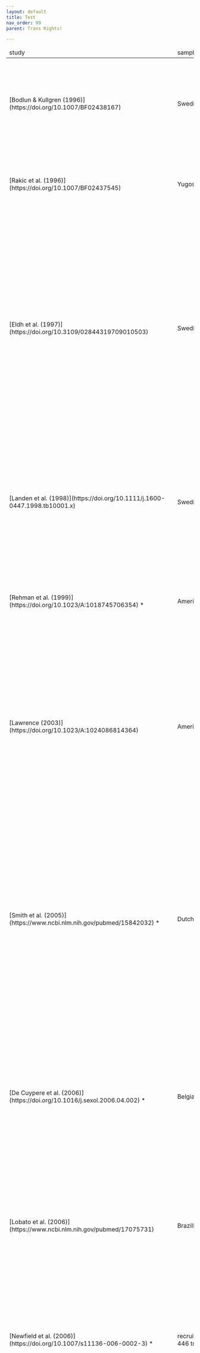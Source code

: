 ```yaml
---
layout: default
title: Test
nav_order: 99
parent: Trans Rights!

---
```

<script> jtd.setTheme('green'); </script> 

<link rel="stylesheet" type="text/css" href="https://cdn.datatables.net/v/dt/dt-1.10.21/fc-3.3.1/datatables.min.css"/> 
<script type="text/javascript" src="https://cdn.datatables.net/v/dt/dt-1.10.21/fc-3.3.1/datatables.min.js">
</script> 

  <script>
$(document).ready(function(){

    $('#table_id').DataTable( {
        paging: true,
        stateSave: true,
        searching: true,
        scrollX: true,
    }
        );
});
</script>

<table id="table_id">
    <thead>
        <tr>
            <td>study</td>
            <td>sample(s)</td>
            <td>study design</td>
            <td>results</td>
            <td>notes</td>
        </tr>
    </thead>
    <tbody>
        <tr>
            <td>[Bodlun &amp; Kullgren (1996)](https://doi.org/10.1007/BF02438167)</td>
            <td>Swedish clinical sample of 10 trans women and 9 trans men, "core transsexuals"</td>
            <td>questionnaires before and after a 5 year period (participants were at various stages in medical transition during both times), comparison of before &amp; after responses</td>
            <td>13 improved, 3 stable, 2 unsatisifed, 1 unsatisifed &amp; detranstioned</td>
            <td></td>
        </tr>
        <tr>
            <td>[Rakic et al. (1996)](https://doi.org/10.1007/BF02437545)</td>
            <td>Yugoslavian clinical sample of 22 trans women and 10 trans men</td>
            <td>questionnaires before and 6 months to 4 years (median 18 months) after bottom surgery; comparison of before &amp; after responses</td>
            <td>no regrets, 87%  had improved body image, better social, sexual and occupational life</td>
            <td>straight trans people only</td>
        </tr>
        <tr>
            <td>[Eldh et al. (1997)](https://doi.org/10.3109/02844319709010503)</td>
            <td>Swedish clinical sample of 40 trans men and 50 trans women</td>
            <td>questionnaires before and 6 months to 30 years (median 5,8 years) after SRS including bottom surgery; comparison of before &amp; after responses</td>
            <td>86,5% (64/74) of respondents satisfied with their lives post-SRS; 5,4% (2 people of each gender) detransitioned socially and regretted the surgeries; 4% (2 trans women and 1 trans man) commited suicide, but had many suicide attempts before SRS as well; social stability (e.g. acceptance by family &amp; friends), surgical techniques and overall body appearance (beside genitals) were found to be predictors of good outcomes</td>
            <td></td>
        </tr>
        <tr>
            <td>[Landen et al. (1998)](https://doi.org/10.1111/j.1600-0447.1998.tb10001.x)</td>
            <td>Swedish clinical sample undergoing initial SRS from 1972-1992; 213 total</td>
            <td>retrospective study of medical records, looked for predictors of regret after SRS (including bottom surgery)</td>
            <td>8 detransitioners (3,8%) in total; mostly associated with poor family support and less frequently with not being a "core transsexual" or having psychosis; last year in which someone who later requested reversal received approval for SRS was 1982</td>
            <td>time between SRS and request for reversal 1-15 years (7,4 years median), meaning that some of the more recent patients considered non-regretful here could technically have eventually requested reversal years after the study was conducted</td>
        </tr>
        <tr>
            <td>[Rehman et al. (1999)](https://doi.org/10.1023/A:1018745706354) *</td>
            <td>American clinical sample of 28 trans women</td>
            <td>interviews 3 years after SRS</td>
            <td>no regrets, ability to normally return to work, more satisfactory personal and social life of patients after SRS</td>
            <td></td>
        </tr>
        <tr>
            <td>[Lawrence (2003)](https://doi.org/10.1023/A:1024086814364)</td>
            <td>American clinical sample of 232 trans women</td>
            <td>questionnaires 1-7 years after SRS 1 to 7 years (most available questionnaires from people having had surgery 2-4 years ago)</td>
            <td>59% reported improvement of quality of life as 8 or higher on an 0-10 scale, 1 reported worsening (0,45%), the rest reported no change; 86% reported their happiness as 8 or higher, 4% as 5 or lower; nobody regretted SRS overall, 6% only sometimes (mostly due to social unacceptance or functional &amp; physical outcomes)</td>
            <td></td>
        </tr>
        <tr>
            <td>[Smith et al. (2005)](https://www.ncbi.nlm.nih.gov/pubmed/15842032) *</td>
            <td>Dutch clinical sample of 94 trans women and 64 trans men</td>
            <td>questionnaires and personal interview (not all participants completed the latter) 1-4 years after SRS</td>
            <td>**virtually no gender dysphoria after SRS, independent of "subtype"**; no body dissatisfaction, 91,6% were even _very_ satisifed with their bodies; better psychological functioning; 1 trans woman had strong regrets and would not choose SRS again (it is not stated that they detransitioned though), another had strong regrets but would choose to undergo it again</td>
            <td>almost all patients in this sample had social support, only 4 (3,9%) had absolutely nobody to rely on</td>
        </tr>
        <tr>
            <td>[De Cuypere et al. (2006)](https://doi.org/10.1016/j.sexol.2006.04.002) *</td>
            <td>Belgian clinical sample of 35 trans women and 27 trans men</td>
            <td>semi-structured interviews at least 1 year after bottom surgery; median 4,1 years for trans women and 7,6 years for trans men</td>
            <td>**significant drop in suicide attempt rate (29,3% to 5,1%); gender dysphoria level dropped to that of the general population**; 88,6% trans women and 85,2% trans men felt happy after surgery; regret only occasional in 2 cases, no detransitioners; improved social functioning</td>
            <td></td>
        </tr>
        <tr>
            <td>[Lobato et al. (2006)](https://www.ncbi.nlm.nih.gov/pubmed/17075731)</td>
            <td>Brazillian clinical sample of 18 trans women and 1 trans man</td>
            <td>used questionnaires before and 1 to 2,5 years after bottom surgery; comparison of before &amp; after responses</td>
            <td>no regrets; improvement of sexual experience considered for 83,3%; 64,7% say initiating and maintaining relationships became easier; pariticpants with a partner increased from 52,6% to 73,7%</td>
            <td>only early-onset dysphoric trans people ("type 1 transsexuals"); excluded intersex people and people with psychotic disorders or addictions to psychoactive substances from the beginning</td>
        </tr>
        <tr>
            <td>[Newfield et al. (2006)](https://doi.org/10.1007/s11136-006-0002-3) *</td>
            <td>recruitment through internet, bulletin boards, and postcards; mostly U.S.-American; 446 trans men</td>
            <td>online survey; trans men with or without HRT were compared to each other</td>
            <td>HRT significantly correlated with higher quality of life</td>
            <td>non-clinical sample; study design means HRT is not necessarily what caused higher quality of life, it could also be that higher quality of life (e.g. wealth) enables them to access HRT more often or that there's a third factor</td>
        </tr>
        <tr>
            <td>[Kraemer et al. (2008)](https://www.ncbi.nlm.nih.gov/pubmed/18033979)</td>
            <td>Swiss clinical sample of 16 trans women and 7 trans men pre-SRS, 14 trans women and 8 trans men post-SRS</td>
            <td>compared questionnaire responses of pre- and post-SRS people; post-SRS group had 5 months to 8 years (median of 51 months=4,25 years) follow-up</td>
            <td>post-SRS sample scored significantly higher in measures of self-confidence and attractiveness and lower on insecurity and concern compared to pre-SRS sample; none of the tested variables were found to be correlated to the time since SRS; taking HRT or not in the pre-SRS group was not found to be correlated to any of the tested variables either</td>
            <td></td>
        </tr>
        <tr>
            <td>[Imbimbo et al. (2009)](https://doi.org/10.1111/j.1743-6109.2009.01379.x)</td>
            <td>Italian clinical sample of 163 trans women</td>
            <td>questionnaires before and 12-18 months after SRS; comparison of before &amp; after responses</td>
            <td>94% were satisfied with having undergone surgery, 6% regretted it in some way (not stated why and whether they detransitioned)</td>
            <td></td>
        </tr>
        <tr>
            <td>[Nelson et al. (2009)](https://doi.org/10.1016/j.bjps.2007.10.049)</td>
            <td>UK clinical sample of 12 trans men</td>
            <td>questionnaires 2-23 months after top surgery, median of 10 months</td>
            <td>no regrets, all patients were satisfied, felt that their self-confidence and social interactions improved</td>
            <td></td>
        </tr>
        <tr>
            <td>[Vujovic et al. (2009)](https://doi.org/10.1111/j.1743-6109.2008.00799.x)</td>
            <td>Serbian clinical sample of 71 trans women and 76 trans men</td>
            <td>retrospective study and description of  the Serbian trans population using available data of everyone who presented at the (at the time) only Serbian gender clinic between 1987 and 2006</td>
            <td>no reported regrets, all patients who did would undergo SRS again, some where also satisifed with HRT only</td>
            <td></td>
        </tr>
        <tr>
            <td>[Weyers et al. (2009)](https://doi.org/10.1111/j.1743-6109.2008.01082.x)</td>
            <td>Belgian clinical sample of 50 trans women</td>
            <td>questionnaires 6 months after bottom surgery</td>
            <td>high satisfaction with self-image, good physical and mental health, but some issues with sexual functioning related to surgical outcomes; 96% never regretted the surgery, 4% (2 women) sometimes, no detransitioners</td>
            <td></td>
        </tr>
        <tr>
            <td>[Ainsworth &amp; Spiegel (2010)](https://doi.org/10.1007/s11136-010-9668-7)</td>
            <td>internet recruitment, 247 trans women</td>
            <td>interviews before or after bottom surgery and/or FFS; comparison of people with and without certain surgeries</td>
            <td>FFS and SRS (both together and seperate) associated with better quality of life</td>
            <td>non-clinical sample</td>
        </tr>
        <tr>
            <td>[Johansson et al. (2010)](https://doi.org/10.1007/s10508-009-9551-1)</td>
            <td>Swedish clinical sample of 25 trans women and 17 trans men</td>
            <td>semi-structured interviews before &amp; at least 5 years after being approved for medical transition; if already pursued, at least 2 years after SRS; median of 7,8 years between SRS and follow-up for trans women and 7,4 years for trans men</td>
            <td>clinicians rated overall outcomes as favourable in 62% of the cases, patients themselves in 95% of the cases; 86% were judged as stable or  improved in their overall functioning by clinicians; only 5-15% of patients were dissatisfied with some aspect (general health, surgical outcomes, etc.), but nobody regretted medical transition altogether</td>
            <td></td>
        </tr>
        <tr>
            <td>[Parola et al. (2010)](https://doi.org/10.1016/j.sexol.2009.05.004)</td>
            <td>French clinical sample of 15 trans men and 15 trans women</td>
            <td>questionnaires &amp; semi-structured interviews at least 2 years after SRS</td>
            <td>everyone was satisfied with their medical transition, no regrets; quality of life improved for almost everyone both in social and sexual aspects</td>
            <td></td>
        </tr>
        <tr>
            <td>[Colton-Meier et al. (2011)](https://doi.org/10.1080/19359705.2011.581195)</td>
            <td>internet recruitment through ftm forums, mostly U.S. Americans, 369 trans men</td>
            <td>survey on effects of HRT; comparison of trans men with or without HRT</td>
            <td>HRT associated with better mental health &amp; health-related quality of life</td>
            <td>non-clinical sample, data collection over 3 months in 2008</td>
        </tr>
        <tr>
            <td>[Pimenoff &amp; Pfäfflin (2011)](https://doi.org/10.1080/15532739.2011.618399)</td>
            <td>Finnish clinical sample of 15 trans women and 17 trans men who completed medical and legal transition to the full extent that it's possible between 1970 and 2002</td>
            <td>questionnaires after a median of 5 years after bottom surgery and 8,5 years after legal transition</td>
            <td>significant improvement of both social and psychological adjustment after transition, regardless of compliance with standards of care of that time</td>
            <td>A total of 88 patients were reruited, of which 3 regretted transition (3,4%) before having had completed all the possible steps of medical transition and were therefore not included in further analysis</td>
        </tr>
        <tr>
            <td>[Rotondi et al. (2011)](doi.org/10.7870/cjcmh-2011-0021) **</td>
            <td>Canadian sample of 205 trans men recruited through the internet, organizations, venues, etc.</td>
            <td>survey on factors associated with depression; comparison of trans men with or without treatment</td>
            <td>depression was associated with (among other things) not taking HRT as well as planning to medically transition but not currently doing so; less depression was associated with having medically transitioned and having had surgery before 2008 (which was defined as not recent)</td>
            <td>non-clinical sample </td>
        </tr>
        <tr>
            <td>[Gomez-Gil et al. (2012)](https://doi.org/10.1016/j.psyneuen.2011.08.010)</td>
            <td>Spanish clinical sample of 113 trans women and 74 trans men</td>
            <td>questionnaires on the effects of HRT and SRS; comparison of trans people with or without HRT and/or SRS</td>
            <td>both SRS and HRT significantly correlated with reduced depression, anxiety, and social distress</td>
            <td></td>
        </tr>
        <tr>
            <td>[Gorin-Lazard et al. (2012)](https://doi.org/10.1111/j.1743-6109.2011.02564.x)</td>
            <td>French clinical sample of 30 trans men and 31 trans women</td>
            <td>questionnaires on the effects of HRT on quality of life; comparison of trans people with or without HRT; those who were on HRT have had 12-42 months=1-3,5 years (median of 20 months=1,67 years) of treatment at that time</td>
            <td>HRT is independently linked to a higher quality of life</td>
            <td>excluded people with psychiatric comorbities from the beginning</td>
        </tr>
        <tr>
            <td>[Budge et al. (2013)](https://doi.org/10.1177/0011000011432753)</td>
            <td>America, recruited through support groups, 13 trans women, 2 trans men, 2 genderqueer people, 1 male crossdresser</td>
            <td>one-time qualitative interviews on emotions and coping mechanisms during various stages of transition</td>
            <td>"affirmative emotional experiences" commonly associated with HRT (16 of the participants went on HRT)</td>
            <td>non-clinical sample, qualitative rather than quantitative, unusually diverse sample in terms of sexual orientation</td>
        </tr>
        <tr>
            <td>[Colizzi et al. (2013)](https://doi.org/10.1111/jsm.12155)</td>
            <td>Italian clinical sample of 45 trans women and 25 trans men</td>
            <td>questionnaires &amp; blood test before and 12 months into HRT; tested stress, attachment patterns, and cortisol awakening response (CAR)</td>
            <td>HRT decreased CAR levels and perceived stress regardless of attachment style</td>
            <td>excluded intersex people and people with psychiatric pathologies from the beginning</td>
        </tr>
        <tr>
            <td>[Costatino et al. (2013)](https://doi.org/10.1080/0092623X.2012.736920)</td>
            <td>Italian clinical sample of 50 trans men</td>
            <td>questionnaires on the impact of medical transition before HRT, 12 months into HRT, and 6 months after SRS (no genital surgery)</td>
            <td>HRT improved sexual function and SRS reduced aggressiveness, but also reduced sexual function again (which might be because SRS did not include bottom surgery and disappointed some, or because not everyone was done recovering from SRS when filling out the questionnaire); more positive mood changes occured but were not statistically significant (see table 3); insomnia and sweating increased with HRT</td>
            <td>excluded intersex people, drug addicts, and people with psychiatric comorbidities from the beginning</td>
        </tr>
        <tr>
            <td>[Gorin-Lazard et al.(2013)](https://doi.org/10.1097/NMD.0000000000000046)</td>
            <td>French clinical sample of 36 trans women and 31 trans men</td>
            <td>questionnaire on the influence of HRT on self-esteem, mood, and quality of life; comparison of trans people to each other</td>
            <td>HRT independently associated with less depression, greater self-esteem and better psychological well-being</td>
            <td></td>
        </tr>
        <tr>
            <td>[Weigert et al. (2013)](https://doi.org/10.1097/01.prs.0000434415.70711.49)</td>
            <td>French clinical sample of 35 trans women</td>
            <td>questionnaires 3 weeks before and 4 months after breast augmentation, which was performed a median of 16 months after bottom surgery; 21 patients completed the questionnaire a third time 12 to 39,6 months=1 to 3,3 years (median of 20,7 months=1,7 years) after surgery</td>
            <td>significant improvement in all measured areas (sexual, psychosocial and physical well-being) after surgery</td>
            <td></td>
        </tr>
        <tr>
            <td>[Bailey et al. (2014)](https://doi.org/10.1108/MHRJ-05-2014-0015)</td>
            <td>UK, internet recruitment, 889 people of which 778 desired or underwent medical transition to some degree</td>
            <td>questionnaire about suicidal ideation &amp; attempts; comparison of trans people to each other</td>
            <td>**suicidality associated (among others) with denial of desired medical treatments**</td>
            <td>non-clinical sample</td>
        </tr>
        <tr>
            <td>[Boza &amp; Nicholson (2014)](https://doi.org/10.1080/15532739.2014.890558)</td>
            <td>Australia; recruitment via internet, support groups, snowballing; 83 trans men and 160 trans women</td>
            <td>questionnaire on mental health; comparison of trans people with each other</td>
            <td>SRS associated with less depression</td>
            <td>non-clinical sample</td>
        </tr>
        <tr>
            <td>[Colizzi et al. (2014)](https://doi.org/10.1016/j.psyneuen.2013.09.029)</td>
            <td>Italian clinical sample, 78 trans women and 29 trans men</td>
            <td>questionnaires before and 12 months into HRT</td>
            <td>12 months HRT approx. halved prevelance of all bad measures (psychiatric distress, functioninal impairment) across sample</td>
            <td>intersex people and people with unstable psychiatric comorbidities excluded from the beginning</td>
        </tr>
        <tr>
            <td>[Davis &amp; Meier (2014)](https://doi.org/10.1080/19317611.2013.833152)</td>
            <td>American sample of 208 transmasculine people (including trans men, genderqueer, and genderfluid people); recruitment through internet and local communities</td>
            <td>survey; comparison of trans people who did and did not have HRT and/or top surgery; in case of the use of HRT it ranged from 1 week to 35 years (median of 3,62 years); time since top surgery (if performed) not recorded</td>
            <td>reduction in anxiety, depression, anger and an increase in body satisfaction associated with with HRT and top surgery</td>
            <td></td>
        </tr>
        <tr>
            <td>[Dhejne et al. (2014)](https://doi.org/10.1007/s10508-014-0300-8)</td>
            <td>All Swedish citizens who applied for SRS and legal name change from 1972 to 2010 (252 trans men and 478 trans women)</td>
            <td>retrospective study of transition regret using official data</td>
            <td>regret rate of 2,2% for both genders and an additional 1,2% (across both binary genders) who have withdrawn their application themselves before it was evaluated; time from first legal gender change to regret application was 75-137 months (6,25-11,4 years) or a median of 90 months (7,5 years) for trans men, 22-177 months (1,83-14,75 years) or a median of 102 months (8,5 years) for trans women</td>
            <td> regret rate decreased a lot over time from 27% in 1960-1971 down to 2,4% in the 1991-2000 time period and 0,3% in 2001-2010 (although there may be some cases of regret in the last group who have no yet applied for reversal, as the median time from first legal sex change to regret application is around 8 years)</td>
        </tr>
        <tr>
            <td>[Fisher et al. (2014)](https://doi.org/10.1111/jsm.12413)</td>
            <td>Italian clinical sample of 66 trans women and 59 trans men</td>
            <td>questionnaire about body uneasiness &amp; correlation with HRT; comparison of trans people with or without treatment; HRT was taken 1,5 months to 30,125 years (median of 430 days = around 14 months) by trans women and 33 days to 2,8 years (median of 799 days = around 2,2 years) by trans men</td>
            <td>HRT duration and higher dosage independently correlated with decreased body uneasiness for trans women, but not for trans men; the authors write that the latter might be, for example, due to HRT not significantly reducing chest size in trans men (which can be a major source of body uneasiness for them)</td>
            <td>excluded people who were intersex, had changes in HRT treatment before the study, had internalized homophobia, or were diagnosed mental retardation or transvestite fetishism</td>
        </tr>
        <tr>
            <td>[Gomez-Gil et al. (2014)](https://doi.org/10.1007/s11136-013-0497-3)</td>
            <td>Spanish clinical sample of 119 trans women and 74 trans men</td>
            <td>questionnaire about factors associated with better quality of life in trans people before bottom surgery; comparison of trans people to each other</td>
            <td>better quality of life associated with (among other factors) being on HRT</td>
            <td></td>
        </tr>
        <tr>
            <td>[Hess et al. (2014)](http://doi.org/10.3238/arztebl.2014.0795)</td>
            <td>German clinical sample of 254 trans women</td>
            <td>questionnaire on satisfaction 1-7 years (median of 5,05 years) after SRS</td>
            <td>87,4% were satisfied or very satisfied with their outward appearance as women; 72% were satisfied or very satisfied with the functional outcome; 1 full detransitioner (sees himself as male) (1%), 3 peple who see themselves as "more male than female" (2,9%)</td>
            <td></td>
        </tr>
        <tr>
            <td>[Heylens et al. (2014)](https://doi.org/10.1111/jsm.12363)</td>
            <td>Belgian clinical sample of 46 trans women and 11 trans men</td>
            <td>questionnaires before treatment, 3-6 months into HRT, and 1-12 months after SRS; tested for psychopathology</td>
            <td>medical transition leads to a significant reduction of psychopathology in areas such as depression, anxiety, somatization, psychoticism, interpersonal sensitivity, hostility, and overall psychoneurotic distress</td>
            <td>one person commited suicide during follow-up</td>
        </tr>
        <tr>
            <td>[Manieri et al. (2014)](https://doi.org/10.1080/15532739.2014.899174)</td>
            <td>Italian clinical sample of 56 trans women and 27 trans men</td>
            <td>questionnaires about quality of life before and 1 year into HRT</td>
            <td>HRT improves quality of life and seems to be free of major risks in healthy individuals under clinical supervision in the first year</td>
            <td>excluded intersex people and people with severe psychopathology from the beginning</td>
        </tr>
        <tr>
            <td>[Castellano et al. (2015)](https://doi.org/10.1007/s40618-015-0398-0)</td>
            <td>Italy, recruitment through local ads, 46 trans women and 14 trans men, local cis control group</td>
            <td>questionnaires on the psychological &amp; sexual effects of bottom surgery; at least 2 years and up to 33 years after SRS</td>
            <td>trans sample scored similarly to cis controls in quality of life and body image; trans men slightly worse in sexual life subscale than cis men</td>
            <td>non-clinical sample</td>
        </tr>
        <tr>
            <td>[Keo-Meier et al. (2015)](http://dx.doi.org/10.1037/a0037599)</td>
            <td>American sample of 48 trans men and 53 cis men &amp; 62 cis women as controls</td>
            <td>questionnaires before and 3 months into HRT on psychological function</td>
            <td>3 months of HRT led to decreased psychopathology and betterment in psychological functioning on multiple domains</td>
            <td>non-clinical sample</td>
        </tr>
        <tr>
            <td>[Ruppin &amp; Pfäfflin (2015)](https://doi.org/10.1007/s10508-014-0453-5)</td>
            <td>Germany, 35 trans women and 36 trans men</td>
            <td>standardized questionnaires &amp; qualitative interviews about quality of life at initial contact and 10-24 (mean 13,8) years after legal name &amp; gender marker change\***; almost all participants took HRT and had at least one SRS</td>
            <td>high life satisfaction, employment, good social integration, **gender dysphoria remained reduced**, other psychological problems decreased too</td>
            <td></td>
        </tr>
        <tr>
            <td>[Bar et al. (2016)](dx.doi.org/10.1177/0008417416635346)</td>
            <td>Israel, internet and local recruitment, snowballing; 22 trans women (all medically transitioning) and 22 cis women</td>
            <td>questionnaires on changes of occupational well-being over time; trans women compared to cis women</td>
            <td>occupational well-being improved for both groups, but steeper for trans women who started out lower on the scale (likely due to gender dysphoria that cis women don't have/have much less) with the gap reducing over time (likely because their gender dysphoria reduced over time as they advanced in their social &amp; medical transition and experienced positive effects from it)</td>
            <td>non-clinical sample; only indirect investigation of effects of medical transition</td>
        </tr>
        <tr>
            <td>[Bouman et al. (2016)](http://dx.doi.org/10.1016/j.jsxm.2016.01.009)</td>
            <td>UK clinical sample, 71 trans women over the age of 50</td>
            <td>questionnaires on psychopathology and clinical measures, at initial contact; use of HRT occured in about half of participants prior to clinic referral; comparison of trans people to each other</td>
            <td>use of HRT prior to referral associated with less anxiety, but not less depression</td>
            <td>purposefully uses a sample of older transitioners</td>
        </tr>
        <tr>
            <td>[Cardoso da Silva et al. (2016)](https://doi.org/10.1016/j.jsxm.2016.03.370)</td>
            <td>Brazillian clinical sample, 47 trans women</td>
            <td>questionnaires n psychological and social functioning, physical health, level of independence before and at least 1 year after bottom surgery (including HRT before it)</td>
            <td>significant improvement of psychological and social functioning, but significant worsening of physical health and level of independence; although this can easily be justified with having to recover after bottom surgery according to the authors; those who had more recent revisions (further interventions to correct complications) had worse (but still good) outcomes than those who did not</td>
            <td>people with psychotic disorders, mental retardation or substance addictions were excluded from the beginning</td>
        </tr>
        <tr>
            <td>[Glynn et al. (2016)](doi.org/10.1037/sgd0000171)</td>
            <td>American sample of 573 trans women with a history of sex work</td>
            <td>one-time self-report on the role of gender-affirmation on psychological well-being; comparison of trans people to each other</td>
            <td>gender affirmation (including medical) associated with less depression and higher self-esteem, although no domains of gender affirmation (social, psychological nor mental) were associated statistically significantly with suicidal ideation</td>
            <td>non-clinical sample</td>
        </tr>
        <tr>
            <td>[Padula et al. (2015)](https://doi.org/10.1007/s11606-015-3529-6)</td>
            <td>extracted model parameters from [National Transgender Discrimination Survey (NTDS) (2011)](https://www.thetaskforce.org/wp-content/uploads/2019/07/ntds_full.pdf) ([archive](https://web.archive.org/web/20210429072230/https://www.thetaskforce.org/wp-content/uploads/2019/07/ntds_full.pdf)) of adults, which had 6436 US-American respondents</td>
            <td>cost-effectiveness of insurance coverage for medically-necessary trans-related services (e.g. medical transition); used Markov model with 5-10 year time horizons from US societal perspective </td>
            <td>provider coverage of trans-related care was cost-effective (i. e. reduced more costs [e.g. on treating HIV, depression, drug abuse, etc. that would be likely to occur from denying coverage for medical transition] than it costs to cover medical transition) in 85% of simulations; budget impact for individual members is 0,016$ per month</td>
            <td></td>
        </tr>
        <tr>
            <td>[van de Grift et al. (2017a)](doi.org/10.1097/PSY.0000000000000465)</td>
            <td>European (Dutch, German, Belgian, Norwegian) clinical sample of 135 transfeminine and 66 transmasculine people</td>
            <td>questionnaires on gender dysphoria &amp; body image at admission and 4-6 years after it (participants were at various stages in their medical &amp; social transition at follow-up and were not all finished)</td>
            <td>**gender dysphoria decreased in all participants at follow-up** (including those who were unable to or decided not to medically transition, either because social transition was enough or because they desisted), **but much more so in those participants who had received both HRT and SRS, whose gender dysphoria levels were now comparable to cis people**; body image improved both regarding transition-responsive areas (i. e. body parts/traits that can be changed) and those that are not responsive; </td>
            <td>29 people had not medically transitioned at follow-up (non-treatment group), most due to circumstances and a few due to their own choice; of the 29 people only 7 were confirmed to fulfill diagnostic criteria; due to an error, in the non-treatment group only the gender dysphoria of those who had socially transitioned (9 people) was assessed - they generally already showed lower scores of gender dysphoria than those who did later get medical treatment; 2 of them socially detransitioned; 9 people of the non-treatment group said they do not plan to re-apply for medical treatment in the future, 8 were unsure, 6 were going to</td>
        </tr>
        <tr>
            <td>[van de Grift et al. (2017b)](https://doi.org/10.1080/0092623X.2017.1326190)</td>
            <td>same sample as above but only considering the 136 people who received both HRT and SRS (81 trans women, 51 trans men, 4 missing data)</td>
            <td>questionnaires on quality of life &amp; satisfaction at admission and 4-6 years later</td>
            <td>satisfaction with SRS was 94% to 100% (depending on procedure), quality of life increased after SRS; nobody reported major regret; 6% (9 people) reported dissatisfaction or minor regret about some SRS they underwent, for 8 of whom it is tied to complications rather than realizing they're not trans - 1 trans woman did not specify her reason for dissatisfaction; **no significant differences of gender dysphoria levels in trans people after HRT and SRS compared to cis controls**</td>
            <td>some missing data for 2,9% of participants who had HRT and SRS</td>
        </tr>
    </tbody>
</table>
